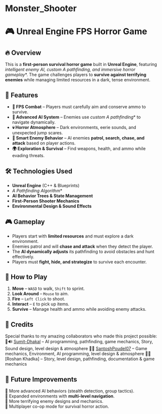 # Monster_Shooter
# 🎮 Unreal Engine FPS Horror Game  

## 🔥 Overview  
This is a **first-person survival horror game** built in **Unreal Engine**, featuring **intelligent enemy AI, custom A* pathfinding, and immersive horror gameplay**. The game challenges players to **survive against terrifying enemies** while managing limited resources in a dark, tense environment.  

## 🚀 Features  
- **🔫 FPS Combat** – Players must carefully aim and conserve ammo to survive.  
- **🧠 Advanced AI System** – Enemies use **custom A* pathfinding** to navigate dynamically.  
- **💀 Horror Atmosphere** – Dark environments, eerie sounds, and unexpected jump scares.  
- **🎯 Smart Enemy Behavior** – AI enemies **patrol, search, chase, and attack** based on player actions.  
- **🌍 Exploration & Survival** – Find weapons, health, and ammo while evading threats.  

## 🛠 Technologies Used  
- **Unreal Engine** (C++ & Blueprints)  
- **A* Pathfinding Algorithm**  
- **AI Behavior Trees & State Management**  
- **First-Person Shooter Mechanics**  
- **Environmental Design & Sound Effects**  

## 🎮 Gameplay  
- Players start with **limited resources** and must explore a dark environment.  
- Enemies patrol and will **chase and attack** when they detect the player.  
- The **AI dynamically adjusts** its pathfinding to avoid obstacles and hunt effectively.  
- Players must **fight, hide, and strategize** to survive each encounter.  

## 📜 How to Play  
1. **Move** – `WASD` to walk, `Shift` to sprint.  
2. **Look Around** – `Mouse` to aim.  
3. **Fire** – `Left Click` to shoot.  
4. **Interact** – `E` to pick up items.  
5. **Survive** – Manage health and ammo while avoiding enemy attacks.  

## 👾 Credits  
Special thanks to my amazing collaborators who made this project possible:  
👾🔊 [Sumit-Dhakal](https://github.com/Sumit-Dhakal) – AI programming, pathfinding, game mechanics, Story, Sound design, level design & atmosphere
📜🎨 [SantoshPoudel07](https://github.com/SantoshPoudel07) – Game mechanics, Environment, AI programming, level design & atmosphere
👾📜 [Roshan Khadka] – Story, level design, pathfinding, documentation & game mechanics

## 📌 Future Improvements  
🔹 More advanced AI behaviors (stealth detection, group tactics).  
🔹 Expanded environments with **multi-level navigation**.  
🔹 More terrifying enemy designs and mechanics.  
🔹 Multiplayer co-op mode for survival horror action.  
